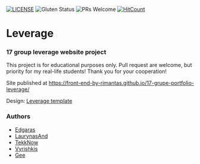 [![LICENSE](https://img.shields.io/badge/license-MIT-blue.svg?style=flat-square)](https://github.com/belauzas/HTML5-website-template/blob/master/LICENSE.md)
![Gluten Status](https://img.shields.io/badge/Gluten-Free-green.svg)
![PRs Welcome](https://img.shields.io/badge/PRs-welcome-brightgreen.svg)
[![HitCount](http://hits.dwyl.com/front-end-by-rimantas/17-grupe-portfolio-leverage.svg)](http://hits.dwyl.com/front-end-by-rimantas/17-grupe-portfolio-leverage)

# Leverage
### 17 group leverage website project

This project is for educational purposes only. Pull request are welcome, but priority for my real-life students! Thank you for your cooperation!

Site published at https://front-end-by-rimantas.github.io/17-grupe-portfolio-leverage/

Design: [Leverage template](https://leverage.codings.dev/home-portfolio-2)

### Authors
- [Edgaras](https://github.com/baroniunas91)
- [LaurynasAnd](https://github.com/LaurynasAnd)
- [TekkNow](https://github.com/Tekknow69)
- [Vyrishkis](https://github.com/vyrishkis)
- [Gee](https://github.com/GiedriusTavaras)